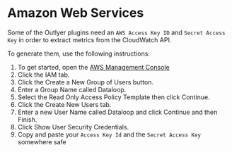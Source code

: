 # Amazon Web Services

Some of the Outlyer plugins need an `AWS Access Key ID` and `Secret Access Key` in order to extract metrics from the CloudWatch API.

To generate them, use the following instructions:

1. To get started, open the [AWS Management Console](https://console.aws.amazon.com)
1. Click the IAM tab.
1. Click the Create a New Group of Users button.
1. Enter a Group Name called Dataloop.
1. Select the Read Only Access Policy Template then click Continue.
1. Click the Create New Users tab.
1. Enter a new User Name called Dataloop and click Continue and then Finish.
1. Click Show User Security Credentials.
1. Copy and paste your `Access Key Id` and the `Secret Access Key` somewhere safe

